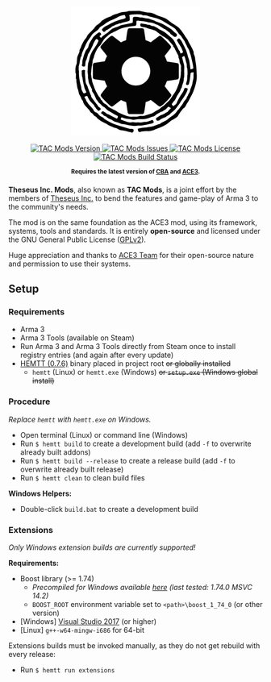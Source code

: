 <p align="center">
    <img src="https://github.com/Theseus-Aegis/Mods/blob/master/extras/assets/logo/TAC-Logo.png">
</p>
<p align="center">
    <a href="https://github.com/Theseus-Aegis/Mods/releases/latest">
        <img src="https://img.shields.io/badge/Version-1.24.1-blue.svg" alt="TAC Mods Version">
    </a>
    <a href="https://github.com/Theseus-Aegis/Mods/issues">
        <img src="https://img.shields.io/github/issues-raw/Theseus-Aegis/Mods.svg?label=Issues" alt="TAC Mods Issues">
    </a>
    <a href="https://github.com/Theseus-Aegis/Mods/blob/master/LICENSE">
        <img src="https://img.shields.io/badge/License-GPLv2-red.svg" alt="TAC Mods License">
    </a>
    <a href="https://travis-ci.org/Theseus-Aegis/Mods">
        <img src="https://img.shields.io/travis/Theseus-Aegis/Mods.svg" alt="TAC Mods Build Status">
    </a>
</p>
<p align="center"><sup><strong>Requires the latest version of <a href="https://github.com/CBATeam/CBA_A3/releases/latest">CBA</a> and <a href="https://github.com/acemod/ACE3/releases/latest">ACE3</a>.</strong></sup></p>

**Theseus Inc. Mods**, also known as **TAC Mods**, is a joint effort by the members of <a href="https://www.theseus-aegis.com/">Theseus Inc.</a> to bend the features and game-play of Arma 3 to the community's needs.

The mod is on the same foundation as the ACE3 mod, using its framework, systems, tools and standards. It is entirely **open-source** and licensed under the GNU General Public License ([GPLv2](https://github.com/Theseus-Aegis/Mods/blob/master/LICENSE)).

Huge appreciation and thanks to [ACE3 Team](https://ace3mod.com/team.html) for their open-source nature and permission to use their systems.


## Setup

### Requirements

- Arma 3
- Arma 3 Tools (available on Steam)
- Run Arma 3 and Arma 3 Tools directly from Steam once to install registry entries (and again after every update)
- [HEMTT (0.7.6)](https://github.com/synixebrett/HEMTT/releases/tag/v0.7.6) binary placed in project root ~~or globally installed~~
  - `hemtt` (Linux) or `hemtt.exe` (Windows) ~~or `setup.exe` (Windows global install)~~

### Procedure

_Replace `hemtt` with `hemtt.exe` on Windows._

- Open terminal (Linux) or command line (Windows)
- Run `$ hemtt build` to create a development build (add `-f` to overwrite already built addons)
- Run `$ hemtt build --release` to create a release build (add `-f` to overwrite already built release)
- Run `$ hemtt clean` to clean build files

**Windows Helpers:**
- Double-click `build.bat` to create a development build

### Extensions

_Only Windows extension builds are currently supported!_

**Requirements:**
- Boost library (>= 1.74)
    - _Precompiled for Windows available [here](https://sourceforge.net/projects/boost/files/boost-binaries/) (last tested: 1.74.0 MSVC 14.2)_
    - `BOOST_ROOT` environment variable set to `<path>\boost_1_74_0` (or other version)
- [Windows] [Visual Studio 2017](https://visualstudio.microsoft.com/downloads/) (or higher)
- [Linux] `g++-w64-mingw-i686` for 64-bit

Extensions builds must be invoked manually, as they do not get rebuild with every release:
- Run `$ hemtt run extensions`
